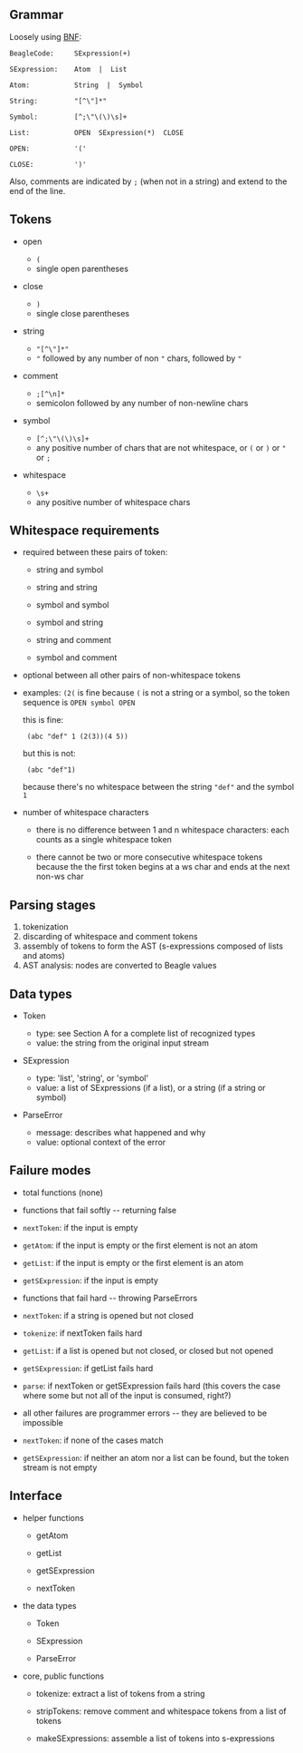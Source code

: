 
## Grammar ##

Loosely using [BNF](http://en.wikipedia.org/wiki/Backus%E2%80%93Naur_Form):

    BeagleCode:     SExpression(+)

    SExpression:    Atom  |  List

    Atom:           String  |  Symbol

    String:         "[^\"]*"

    Symbol:         [^;\"\(\)\s]+

    List:           OPEN  SExpression(*)  CLOSE

    OPEN:           '('

    CLOSE:          ')'

Also, comments are indicated by `;` (when not in a string) and extend to the end of the line.


## Tokens ##

 - open 

   - `(`
   - single open parentheses

 - close

   - `)`
   - single close parentheses

 - string  

   - `"[^\"]*"`
   - `"` followed by any number of non `"` chars, followed by `"`

 - comment 

   - `;[^\n]*`
   - semicolon followed by any number of non-newline chars

 - symbol

   - `[^;\"\(\)\s]+`
   - any positive number of chars that are not whitespace, or `(` or `)` or `"` or `;`

 - whitespace

   - `\s+`
   - any positive number of whitespace chars



## Whitespace requirements ##

 - required between these pairs of token:

   - string and symbol
 
   - string and string

   - symbol and symbol

   - symbol and string

   - string and comment

   - symbol and comment

 - optional between all other pairs of non-whitespace tokens

 - examples: `(2(` is fine because `(` is not a string or
   a symbol, so the token sequence is `OPEN symbol OPEN`

   this is fine:

        (abc "def" 1 (2(3))(4 5))

   but this is not:

        (abc "def"1)

   because there's no whitespace between the string `"def"` and the symbol `1`

 - number of whitespace characters

   - there is no difference between 1 and n whitespace characters:  each counts
     as a single whitespace token

   - there cannot be two or more consecutive whitespace tokens because
     the the first token begins at a ws char and ends at the next non-ws char



## Parsing stages ##

 1. tokenization
 2. discarding of whitespace and comment tokens
 3. assembly of tokens to form the AST (s-expressions composed of lists and atoms)
 4. AST analysis:  nodes are converted to Beagle values



## Data types ##

 - Token

   - type:  see Section A for a complete list of recognized types
   - value: the string from the original input stream

 - SExpression

   - type:  'list', 'string', or 'symbol'
   - value: a list of SExpressions (if a list), or a string (if a string or symbol)

 - ParseError

   - message:  describes what happened and why
   - value:  optional context of the error



## Failure modes ##

 - total functions (none)

 - functions that fail softly -- returning false
  
  - `nextToken`:  if the input is empty
  - `getAtom`:  if the input is empty or the first element is not an atom
  - `getList`:  if the input is empty or the first element is an atom
  - `getSExpression`:  if the input is empty

 - functions that fail hard -- throwing ParseErrors

  - `nextToken`:  if a string is opened but not closed
  - `tokenize`:  if nextToken fails hard
  - `getList`:  if a list is opened but not closed, or closed but not opened
  - `getSExpression`:  if getList fails hard
  - `parse`:  if nextToken or getSExpression fails hard (this covers the case where some but not all of the input is consumed, right?)
   
 - all other failures are programmer errors -- they are believed to be impossible

  - `nextToken`:  if none of the cases match
  - `getSExpression`:  if neither an atom nor a list can be found, but the token stream is not empty



## Interface ##

 - helper functions

   - getAtom 

   - getList

   - getSExpression

   - nextToken

 - the data types
  
   - Token

   - SExpression

   - ParseError

 - core, public functions

   - tokenize:  extract a list of tokens from a string

   - stripTokens:  remove comment and whitespace tokens from a list of tokens
   
   - makeSExpressions:  assemble a list of tokens into s-expressions


